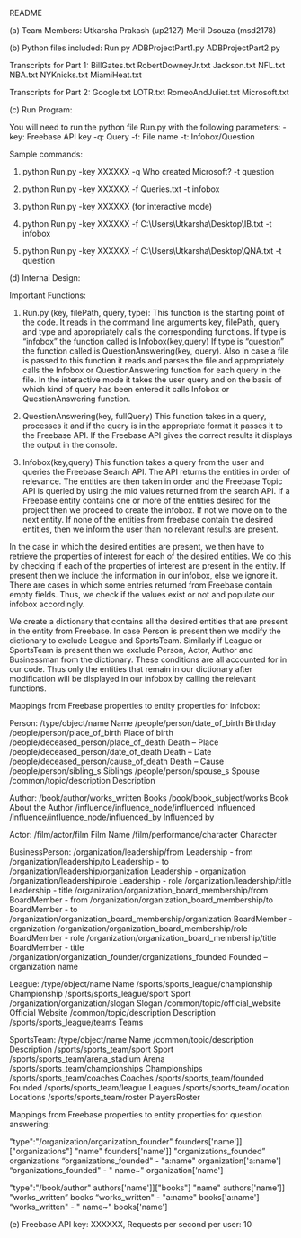 README

(a) Team Members:
Utkarsha Prakash (up2127)
Meril Dsouza (msd2178)


(b) Python files included:
Run.py
ADBProjectPart1.py
ADBProjectPart2.py

Transcripts for Part 1:
BillGates.txt
RobertDowneyJr.txt
Jackson.txt
NFL.txt
NBA.txt
NYKnicks.txt
MiamiHeat.txt

Transcripts for Part 2:
Google.txt
LOTR.txt
RomeoAndJuliet.txt
Microsoft.txt


(c) Run Program:

You will need to run the python file Run.py with the following parameters:
-key: Freebase API key
-q: Query
-f: File name
-t: Infobox/Question

Sample commands:
1.	python Run.py -key XXXXXX -q Who created Microsoft? -t question

2.	python Run.py -key XXXXXX -f Queries.txt -t infobox

3. 	python Run.py -key XXXXXX
   	(for interactive mode)

4.	python Run.py -key XXXXXX -f C:\Users\Utkarsha\Desktop\IB.txt -t infobox

5. python Run.py -key XXXXXX -f      C:\Users\Utkarsha\Desktop\QNA.txt -t question


(d) Internal Design:

Important Functions:

1. Run.py (key, filePath, query, type): 
This function is the starting point of the code. It reads in the command line arguments key, filePath, query and type and appropriately calls the corresponding functions.
If type is “infobox” the function called is Infobox(key,query)
If type is “question” the function called is QuestionAnswering(key, query). Also in case a file is passed to this function it reads and parses the file and appropriately calls the Infobox or QuestionAnswering function for each query in the file. In the interactive mode it takes the user query and on the basis of which kind of query has been entered it calls Infobox or QuestionAnswering function.

2. QuestionAnswering(key, fullQuery)
This function takes in a query, processes it and if the query is in the appropriate format it passes it to the Freebase API. If the Freebase API gives the correct results it displays the output in the console.

3. Infobox(key,query)
This function takes a query from the user and queries the Freebase Search API. The API returns the entities in order of relevance. The entities are then taken in order and the Freebase Topic API is queried by using the mid values returned from the search API. If a Freebase entity contains one or more of the entities desired for the project then we proceed to create the infobox. If not we move on to the next entity. If none of the entities from freebase contain the desired entities, then we inform the user than no relevant results are present.

In the case in which the desired entities are present, we then have to retrieve the properties of interest for each of the desired entities. We do this by checking if each of the properties of interest are present in the entity. If present then we include the information in our infobox, else we ignore it. 
There are cases in which some entries returned from Freebase contain empty fields. Thus, we check if the values exist or not and populate our infobox accordingly.

We create a dictionary that contains all the desired entities that are present in the entity from Freebase. In case Person is present then we modify the dictionary to exclude League and SportsTeam. Similarly if League or SportsTeam is present then we exclude Person, Actor, Author and Businessman from the dictionary. These conditions are all accounted for in our code. Thus only the entities that remain in our dictionary after modification will be displayed in our infobox by calling the relevant functions.

Mappings from Freebase properties to entity properties for infobox:

Person:
/type/object/name	Name
/people/person/date_of_birth	Birthday
/people/person/place_of_birth	Place of birth
/people/deceased_person/place_of_death	Death – Place
/people/deceased_person/date_of_death	Death – Date
/people/deceased_person/cause_of_death	Death – Cause
/people/person/sibling_s	Siblings
/people/person/spouse_s	Spouse
/common/topic/description	Description

Author:
/book/author/works_written	Books
/book/book_subject/works
	Book About the Author
/influence/influence_node/influenced	Influenced
/influence/influence_node/influenced_by	Influenced by


Actor:
/film/actor/film	Film Name
/film/performance/character	Character

BusinessPerson:
/organization/leadership/from	Leadership - from
/organization/leadership/to	Leadership - to
/organization/leadership/organization	Leadership - organization
/organization/leadership/role	Leadership - role
/organization/leadership/title	Leadership - title
/organization/organization_board_membership/from	BoardMember - from
/organization/organization_board_membership/to	BoardMember - to
/organization/organization_board_membership/organization	BoardMember - organization
/organization/organization_board_membership/role	BoardMember - role
/organization/organization_board_membership/title	BoardMember - title
/organization/organization_founder/organizations_founded	Founded – organization name

League:
/type/object/name	Name
/sports/sports_league/championship	Championship
/sports/sports_league/sport	Sport
/organization/organization/slogan	Slogan
/common/topic/official_website	Official Website
/common/topic/description	Description
/sports/sports_league/teams	Teams



SportsTeam:
/type/object/name	Name
/common/topic/description	Description
/sports/sports_team/sport	Sport
/sports/sports_team/arena_stadium	Arena
/sports/sports_team/championships	Championships
/sports/sports_team/coaches	Coaches
/sports/sports_team/founded	Founded
/sports/sports_team/league	Leagues
/sports/sports_team/location	Locations
/sports/sports_team/roster	PlayersRoster


Mappings from Freebase properties to entity properties for question answering:

"type":"/organization/organization_founder"	founders['name']]["organizations"]
"name"	founders['name']]
"organizations_founded”	organizations
“organizations_founded" - "a:name"	organization['a:name']
“organizations_founded" - " name~"	organization['name']

"type":"/book/author"	authors['name']]["books"]
"name"	authors['name']]
"works_written”	books
“works_written" - "a:name"	books['a:name']
“works_written" - " name~"	books['name']


(e) Freebase API key: XXXXXX, 
Requests per second per user: 10
